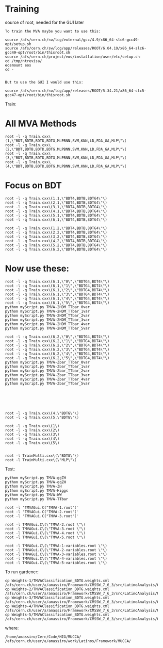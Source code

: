Training
====

source of root, needed for the GUI later


    To train the MVA maybe you want to use this:

    source /afs/cern.ch/sw/lcg/external/gcc/4.9/x86_64-slc6-gcc49-opt/setup.sh
    source /afs/cern.ch/sw/lcg/app/releases/ROOT/6.04.10/x86_64-slc6-gcc49-opt/root/bin/thisroot.sh
    source /afs/cern.ch/project/eos/installation/user/etc/setup.sh
    cd /tmp/ntrevisa/    
    eosmount eos
    cd -


    But to use the GUI I would use this:

    source /afs/cern.ch/sw/lcg/app/releases/ROOT/5.34.21/x86_64-slc5-gcc47-opt/root/bin/thisroot.sh

 

Train:

# All MVA Methods	
    root -l -q Train.cxx\(1,\"BDT,BDTB,BDTD,BDTG,MLPBNN,SVM,KNN,LD,FDA_GA,MLP\"\)
    root -l -q Train.cxx\(2,\"BDT,BDTB,BDTD,BDTG,MLPBNN,SVM,KNN,LD,FDA_GA,MLP\"\)
    root -l -q Train.cxx\(3,\"BDT,BDTB,BDTD,BDTG,MLPBNN,SVM,KNN,LD,FDA_GA,MLP\"\)
    root -l -q Train.cxx\(4,\"BDT,BDTB,BDTD,BDTG,MLPBNN,SVM,KNN,LD,FDA_GA,MLP\"\)

# Focus on BDT
    root -l -q Train.cxx\(1,1,\"BDT4,BDTB,BDTG4\"\)
    root -l -q Train.cxx\(2,1,\"BDT4,BDTB,BDTG4\"\)
    root -l -q Train.cxx\(3,1,\"BDT4,BDTB,BDTG4\"\)
    root -l -q Train.cxx\(4,1,\"BDT4,BDTB,BDTG4\"\)
    root -l -q Train.cxx\(5,1,\"BDT4,BDTB,BDTG4\"\)
    root -l -q Train.cxx\(6,1,\"BDT4,BDTB,BDTG4\"\)

    root -l -q Train.cxx\(1,2,\"BDT4,BDTB,BDTG4\"\)
    root -l -q Train.cxx\(2,2,\"BDT4,BDTB,BDTG4\"\)
    root -l -q Train.cxx\(3,2,\"BDT4,BDTB,BDTG4\"\)
    root -l -q Train.cxx\(4,2,\"BDT4,BDTB,BDTG4\"\)
    root -l -q Train.cxx\(5,2,\"BDT4,BDTB,BDTG4\"\)
    root -l -q Train.cxx\(6,2,\"BDT4,BDTB,BDTG4\"\)

# Now use these:
    root -l -q Train.cxx\(6,1,\"0\",\"BDTG4,BDT4\"\)
    root -l -q Train.cxx\(6,1,\"1\",\"BDTG4,BDT4\"\)
    root -l -q Train.cxx\(6,1,\"2\",\"BDTG4,BDT4\"\)
    root -l -q Train.cxx\(6,1,\"3\",\"BDTG4,BDT4\"\)
    root -l -q Train.cxx\(6,1,\"4\",\"BDTG4,BDT4\"\)
    root -l -q Train.cxx\(6,1,\"5\",\"BDTG4,BDT4\"\)
    python myScript.py TMVA-2HDM_TTbar_0var
    python myScript.py TMVA-2HDM_TTbar_1var
    python myScript.py TMVA-2HDM_TTbar_2var
    python myScript.py TMVA-2HDM_TTbar_3var
    python myScript.py TMVA-2HDM_TTbar_4var
    python myScript.py TMVA-2HDM_TTbar_5var

    root -l -q Train.cxx\(6,2,\"0\",\"BDTG4,BDT4\"\)
    root -l -q Train.cxx\(6,2,\"1\",\"BDTG4,BDT4\"\)
    root -l -q Train.cxx\(6,2,\"2\",\"BDTG4,BDT4\"\)
    root -l -q Train.cxx\(6,2,\"3\",\"BDTG4,BDT4\"\)
    root -l -q Train.cxx\(6,2,\"4\",\"BDTG4,BDT4\"\)
    root -l -q Train.cxx\(6,2,\"5\",\"BDTG4,BDT4\"\)
    python myScript.py TMVA-Zbar_TTbar_0var
    python myScript.py TMVA-Zbar_TTbar_1var
    python myScript.py TMVA-Zbar_TTbar_2var
    python myScript.py TMVA-Zbar_TTbar_3var
    python myScript.py TMVA-Zbar_TTbar_4var
    python myScript.py TMVA-Zbar_TTbar_5var






    root -l -q Train.cxx\(4,\"BDTG\"\)
    root -l -q Train.cxx\(5,\"BDTG\"\)
    
    root -l -q Train.cxx\(1\)
    root -l -q Train.cxx\(2\)
    root -l -q Train.cxx\(3\)
    root -l -q Train.cxx\(4\)
    root -l -q Train.cxx\(5\)

    
    root -l TrainMulti.cxx\(\"BDTG\"\)
    root -l TrainMulti.cxx\(\"MLP\"\)

Test:

	python myScript.py TMVA-ggZH
	python myScript.py TMVA-qqZH
	python myScript.py TMVA-ZH
	python myScript.py TMVA-Higgs
	python myScript.py TMVA-WW
	python myScript.py TMVA-TTbar

    root -l 'TMVAGui.C("TMVA-1.root")'
    root -l 'TMVAGui.C("TMVA-2.root")'
    root -l 'TMVAGui.C("TMVA-3.root")'

    root -l TMVAGui.C\(\"TMVA-2.root \"\)
    root -l TMVAGui.C\(\"TMVA-3.root \"\)
    root -l TMVAGui.C\(\"TMVA-4.root \"\)
    root -l TMVAGui.C\(\"TMVA-5.root \"\)

    root -l TMVAGui.C\(\"TMVA-1-variables.root \"\)
    root -l TMVAGui.C\(\"TMVA-2-variables.root \"\)
    root -l TMVAGui.C\(\"TMVA-3-variables.root \"\)
    root -l TMVAGui.C\(\"TMVA-4-variables.root \"\)
    root -l TMVAGui.C\(\"TMVA-5-variables.root \"\)

    
To run gardener:

    cp Weights-1/TMVAClassification_BDTG.weights.xml   /afs/cern.ch/user/a/amassiro/Framework/CMSSW_7_6_3/src/LatinoAnalysis/Gardener/python/data/mucca/TMVAClassification_BDTG.weights.bkg1.xml
    cp Weights-2/TMVAClassification_BDTG.weights.xml   /afs/cern.ch/user/a/amassiro/Framework/CMSSW_7_6_3/src/LatinoAnalysis/Gardener/python/data/mucca/TMVAClassification_BDTG.weights.bkg2.xml
    cp Weights-3/TMVAClassification_BDTG.weights.xml   /afs/cern.ch/user/a/amassiro/Framework/CMSSW_7_6_3/src/LatinoAnalysis/Gardener/python/data/mucca/TMVAClassification_BDTG.weights.bkg3.xml
    cp Weights-4/TMVAClassification_BDTG.weights.xml   /afs/cern.ch/user/a/amassiro/Framework/CMSSW_7_6_3/src/LatinoAnalysis/Gardener/python/data/mucca/TMVAClassification_BDTG.weights.bkg4.xml
    cp Weights-5/TMVAClassification_BDTG.weights.xml   /afs/cern.ch/user/a/amassiro/Framework/CMSSW_7_6_3/src/LatinoAnalysis/Gardener/python/data/mucca/TMVAClassification_BDTG.weights.bkg5.xml
    
    
where:

    /home/amassiro/Cern/Code/HIG/MUCCA/
    /afs/cern.ch/user/a/amassiro/work/Latinos/Framework/MUCCA/
